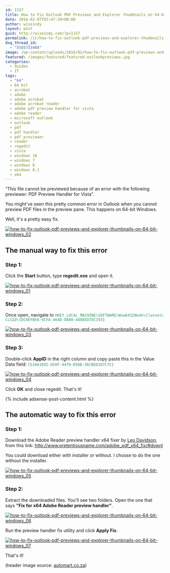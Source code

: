 ```yaml
---
id: 1157
title: How to Fix Outlook PDF Previews and Explorer thumbnails on 64-bit Windows
date: 2016-02-07T03:47:20+00:00
author: wiseindy
layout: post
guid: http://wiseindy.com/?p=1157
permalink: /it/how-to-fix-outlook-pdf-previews-and-explorer-thumbnails-on-64-bit-windows/
dsq_thread_id:
  - "5585733488"
image: /wp-content/uploads/2016/02/how-to-fix-outlook-pdf-previews-and-explorer-thumbnails-on-64-bit-windows.jpg
featured: /images/featured/featured-outlookpreviews.jpg
categories:
  - Guides
  - IT
tags:
  - "64"
  - 64 bit
  - acrobat
  - adobe
  - adobe acrobat
  - adobe acrobat reader
  - adobe pdf preview handler for vista
  - adobe reader
  - microsoft outlook
  - outlook
  - pdf
  - pdf handler
  - pdf previewer
  - reader
  - regedit
  - vista
  - windows 10
  - windows 7
  - windows 8
  - windows 8.1
  - x64
---
```

“This file cannot be previewed because of an error with the following previewer: PDF Preview Handler for Vista”.

You might've seen this pretty common error in Outlook when you cannot preview PDF files in the preview pane. This happens on 64-bit Windows.

Well, it's a pretty easy fix.

<!--more-->

<a target="_blank" href="http://wiseindy.com/wp-content/uploads/2016/02/how-to-fix-outlook-pdf-previews-and-explorer-thumbnails-on-64-bit-windows_02.png" rel="attachment wp-att-1159"><img class="alignnone size-full wp-image-1159" src="http://wiseindy.com/wp-content/uploads/2016/02/how-to-fix-outlook-pdf-previews-and-explorer-thumbnails-on-64-bit-windows_02.png" alt="how-to-fix-outlook-pdf-previews-and-explorer-thumbnails-on-64-bit-windows_02" /></a>
<h2>The manual way to fix this error</h2>
<h3>Step 1:</h3>
Click the <strong>Start</strong> button, type <strong>regedit.exe</strong> and open it.

<a target="_blank" href="http://wiseindy.com/wp-content/uploads/2016/02/how-to-fix-outlook-pdf-previews-and-explorer-thumbnails-on-64-bit-windows_01.png" rel="attachment wp-att-1158"><img class="alignnone size-full wp-image-1158" src="http://wiseindy.com/wp-content/uploads/2016/02/how-to-fix-outlook-pdf-previews-and-explorer-thumbnails-on-64-bit-windows_01.png" alt="how-to-fix-outlook-pdf-previews-and-explorer-thumbnails-on-64-bit-windows_01" /></a>
<h3>Step 2:</h3>
Once open, navigate to <span style="color: #339966;"><code>HKEY_LOCAL_MACHINE\SOFTWARE\Wow6432Node\Classes\
CLSID\{DC6EFB56-9CFA-464D-8880-44885D7DC193}</code></span>

<a target="_blank" href="http://wiseindy.com/wp-content/uploads/2016/02/how-to-fix-outlook-pdf-previews-and-explorer-thumbnails-on-64-bit-windows_03.png" rel="attachment wp-att-1160"><img class="alignnone size-full wp-image-1160" src="http://wiseindy.com/wp-content/uploads/2016/02/how-to-fix-outlook-pdf-previews-and-explorer-thumbnails-on-64-bit-windows_03.png" alt="how-to-fix-outlook-pdf-previews-and-explorer-thumbnails-on-64-bit-windows_03" /></a>
<h3>Step 3:</h3>
Double-click <strong>AppID</strong> in the right column and copy paste this in the Value Data field:<span style="color: #339966;"> <code>{534A1E02-D58F-44f0-B58B-36CBED287C7C}</code></span>

<a target="_blank" href="http://wiseindy.com/wp-content/uploads/2016/02/how-to-fix-outlook-pdf-previews-and-explorer-thumbnails-on-64-bit-windows_04.png" rel="attachment wp-att-1161"><img class="alignnone size-full wp-image-1161" src="http://wiseindy.com/wp-content/uploads/2016/02/how-to-fix-outlook-pdf-previews-and-explorer-thumbnails-on-64-bit-windows_04.png" alt="how-to-fix-outlook-pdf-previews-and-explorer-thumbnails-on-64-bit-windows_04" /></a>

Click <strong>OK</strong> and close regedit. That's it!

<div class="row">
  <div class="col-12">
    {% include adsense-post-content.html %}
  </div>
</div>

<h2>The automatic way to fix this error</h2>
<h3>Step 1:</h3>
Download the Adobe Reader preview handler x64 fixer by <a target="_blank" href="http://www.pretentiousname.com/" target="_blank">Leo Davidson</a>, from this link: <a target="_blank" href="http://www.pretentiousname.com/adobe_pdf_x64_fix/#downl" target="_blank">http://www.pretentiousname.com/adobe_pdf_x64_fix/#downl</a>

You could download either with installer or without. I choose to do the one without the installer.

<a target="_blank" href="http://wiseindy.com/wp-content/uploads/2016/02/how-to-fix-outlook-pdf-previews-and-explorer-thumbnails-on-64-bit-windows_05.png" rel="attachment wp-att-1162"><img class="alignnone size-full wp-image-1162" src="http://wiseindy.com/wp-content/uploads/2016/02/how-to-fix-outlook-pdf-previews-and-explorer-thumbnails-on-64-bit-windows_05.png" alt="how-to-fix-outlook-pdf-previews-and-explorer-thumbnails-on-64-bit-windows_05" /></a>
<h3>Step 2:</h3>
Extract the downloaded files. You'll see two folders. Open the one that says <strong>"Fix for x64 Adobe Reader preview handler"</strong>.

<a target="_blank" href="http://wiseindy.com/wp-content/uploads/2016/02/how-to-fix-outlook-pdf-previews-and-explorer-thumbnails-on-64-bit-windows_06.png" rel="attachment wp-att-1163"><img class="alignnone size-full wp-image-1163" src="http://wiseindy.com/wp-content/uploads/2016/02/how-to-fix-outlook-pdf-previews-and-explorer-thumbnails-on-64-bit-windows_06.png" alt="how-to-fix-outlook-pdf-previews-and-explorer-thumbnails-on-64-bit-windows_06" /></a>

Run the preview handler fix utility and click <strong>Apply Fix</strong>.

<a target="_blank" href="http://wiseindy.com/wp-content/uploads/2016/02/how-to-fix-outlook-pdf-previews-and-explorer-thumbnails-on-64-bit-windows_07.png" rel="attachment wp-att-1164"><img class="alignnone size-full wp-image-1164" src="http://wiseindy.com/wp-content/uploads/2016/02/how-to-fix-outlook-pdf-previews-and-explorer-thumbnails-on-64-bit-windows_07.png" alt="how-to-fix-outlook-pdf-previews-and-explorer-thumbnails-on-64-bit-windows_07" /></a>

That's it!

(header image source: <a target="_blank" href="http://blog.automart.co.za/wp-content/uploads/2015/01/trying_to_figure_out_car_trouble.jpg" target="_blank">automart.co.za</a>)
